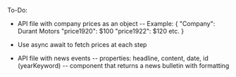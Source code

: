 To-Do: 
- API file with company prices as an object
-- Example: 
{
    "Company": Durant Motors
    "price1920": $100
    "price1922": $120
    etc.
}

- Use async await to fetch prices at each step 
- API file with news events
-- properties: headline, content, date, id (yearKeyword)
-- component that returns a news bulletin with formatting